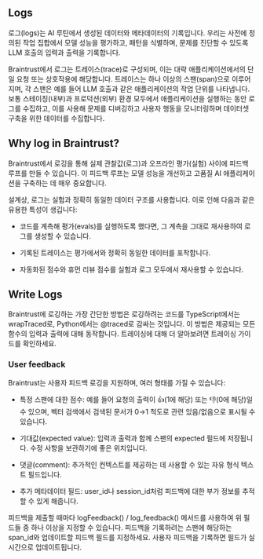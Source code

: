 ## Logs

로그(logs)는 AI 루틴에서 생성된 데이터와 메타데이터의 기록입니다. 
우리는 사전에 정의된 작업 집합에서 모델 성능을 평가하고, 패턴을 식별하며, 문제를 진단할 수 있도록 LLM 호출의 입력과 출력을 기록합니다.


Braintrust에서 로그는 트레이스(trace)로 구성되며, 이는 대략 애플리케이션에서의 단일 요청 또는 상호작용에 해당합니다. 트레이스는 하나 이상의 스팬(span)으로 이루어지며, 각 스팬은 예를 들어 LLM 호출과 같은 애플리케이션의 작업 단위를 나타냅니다. 보통 스테이징(내부)과 프로덕션(외부) 환경 모두에서 애플리케이션을 실행하는 동안 로그를 수집하고, 이를 사용해 문제를 디버깅하고 사용자 행동을 모니터링하며 데이터셋 구축을 위한 데이터를 수집합니다.

## Why log in Braintrust?

Braintrust에서 로깅을 통해 실제 관찰값(로그)과 오프라인 평가(실험) 사이에 피드백 루프를 만들 수 있습니다. 이 피드백 루프는 모델 성능을 개선하고 고품질 AI 애플리케이션을 구축하는 데 매우 중요합니다.

설계상, 로그는 실험과 정확히 동일한 데이터 구조를 사용합니다. 이로 인해 다음과 같은 유용한 특성이 생깁니다:

- 코드를 계측해 평가(evals)를 실행하도록 했다면, 그 계측을 그대로 재사용하여 로그를 생성할 수 있습니다.

- 기록된 트레이스는 평가에서와 정확히 동일한 데이터를 포착합니다.

- 자동화된 점수와 휴먼 리뷰 점수를 실험과 로그 모두에서 재사용할 수 있습니다.

## Write Logs
Braintrust에 로깅하는 가장 간단한 방법은 로깅하려는 코드를 TypeScript에서는 wrapTraced로, Python에서는 @traced로 감싸는 것입니다. 이 방법은 제공되는 모든 함수의 입력과 출력에 대해 동작합니다. 트레이싱에 대해 더 알아보려면 트레이싱 가이드를 확인하세요.

### User feedback
Braintrust는 사용자 피드백 로깅을 지원하며, 여러 형태를 가질 수 있습니다:

- 특정 스팬에 대한 점수: 예를 들어 요청의 출력이 👍(1에 해당) 또는 👎(0에 해당)일 수 있으며, 벡터 검색에서 검색된 문서가 0→1 척도로 관련 있음/없음으로 표시될 수 있습니다.

- 기대값(expected value): 입력과 출력과 함께 스팬의 expected 필드에 저장됩니다. 수정 사항을 보관하기에 좋은 위치입니다.

- 댓글(comment): 추가적인 컨텍스트를 제공하는 데 사용할 수 있는 자유 형식 텍스트 필드입니다.

- 추가 메타데이터 필드: user_id나 session_id처럼 피드백에 대한 부가 정보를 추적할 수 있게 해줍니다.

피드백을 제출할 때마다 logFeedback() / log_feedback() 메서드를 사용하여 위 필드들 중 하나 이상을 지정할 수 있습니다. 피드백을 기록하려는 스팬에 해당하는 span_id와 업데이트할 피드백 필드를 지정하세요. 사용자 피드백을 기록하면 필드가 실시간으로 업데이트됩니다.
